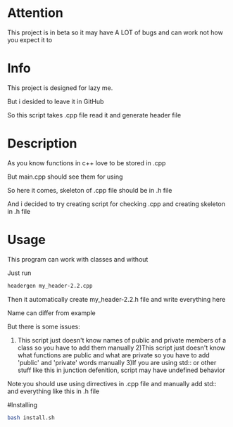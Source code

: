 # Attention

This project is in beta so it may have A LOT of bugs and can work not how you expect it to 

# Info

This project is designed for lazy me.

But i desided to leave it in GitHub

So this script takes .cpp file read it and generate header file

# Description

As you know functions in c++ love to be stored in .cpp 

But main.cpp should see them for using

So here it comes, skeleton of .cpp file should be in .h file

And i decided to try creating script for checking .cpp and creating skeleton in .h file

# Usage

This program can work with classes and without

Just run
```sh
headergen my_header-2.2.cpp
```

Then it automatically create my_header-2.2.h file and write everything here

Name can differ from example

But there is some issues:
1) This script just doesn't know names of public and private members of a class so you have to add them manually
2)This script just doesn't know what functions are public and what are private so you have to add 'public' and 'private' words manually
3)If you are using std:: or  other stuff like this in junction defenition, script may have undefined behavior

Note:you should use using dirrectives in .cpp file and manually add std:: and everything like this in .h file


#Installing

```sh
bash install.sh
```
